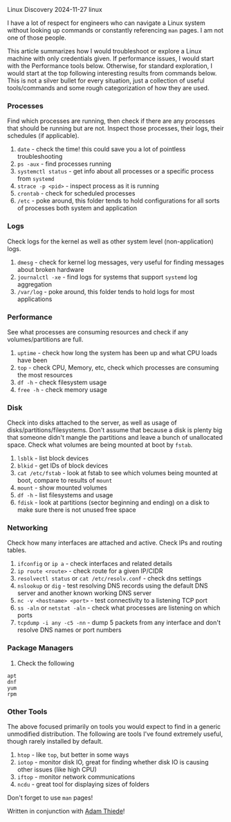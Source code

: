<post-metadata>
  <post-title>Linux Discovery</post-title>
  <post-date>2024-11-27</post-date>
  <post-tags>linux</post-tags>
</post-metadata>

I have a lot of respect for engineers who can navigate a Linux system without looking up commands or constantly referencing `man` pages. I am not one of those people. 

This article summarizes how I would troubleshoot or explore a Linux machine with only credentials given. If performance issues, I would start with the Performance tools below. Otherwise, for standard exploration, I would start at the top following interesting results from commands below. This is not a silver bullet for every situation, just a collection of useful tools/commands and some rough categorization of how they are used. 

### Processes
Find which processes are running, then check if there are any processes that should be running but are not. Inspect those processes, their logs, their schedules (if applicable).
1. `date` - check the time! this could save you a lot of pointless troubleshooting
1. `ps -aux` - find processes running
1. `systemctl status` - get info about all processes or a specific process from `systemd`
1. `strace -p <pid>` - inspect process as it is running
1. `crontab` - check for scheduled processes
1. `/etc` - poke around, this folder tends to hold configurations for all sorts of processes both system and application

### Logs
Check logs for the kernel as well as other system level (non-application) logs.
1. `dmesg` - check for kernel log messages, very useful for finding messages about broken hardware
1. `journalctl -xe` - find logs for systems that support `systemd` log aggregation
1. `/var/log` - poke around, this folder tends to hold logs for most applications

### Performance
See what processes are consuming resources and check if any volumes/partitions are full.
1. `uptime` - check how long the system has been up and what CPU loads have been
1. `top` - check CPU, Memory, etc, check which processes are consuming the most resources
1. `df -h` - check filesystem usage
1. `free -h` - check memory usage

### Disk
Check into disks attached to the server, as well as usage of disks/partitions/filesystems. Don't assume that because a disk is plenty big that someone didn't mangle the partitions and leave a bunch of unallocated space. Check what volumes are being mounted at boot by `fstab`.
1. `lsblk` - list block devices
1. `blkid` - get IDs of block devices
1. `cat /etc/fstab` - look at fstab to see which volumes being mounted at boot, compare to results of `mount`
1. `mount` - show mounted volumes
1. `df -h` - list filesystems and usage
1. `fdisk` - look at partitions (sector beginning and ending) on a disk to make sure there is not unused free space

### Networking
Check how many interfaces are attached and active. Check IPs and routing tables.
1. `ifconfig` or `ip a` - check interfaces and related details
1. `ip route <route>` - check route for a given IP/CIDR
1. `resolvectl status` or `cat /etc/resolv.conf` - check dns settings
1. `nslookup` or `dig` - test resolving DNS records using the default DNS server and another known working DNS server
1. `nc -v <hostname> <port>` - test connectivity to a listening TCP port
1. `ss -aln` or `netstat -aln` - check what processes are listening on which ports 
1. `tcpdump -i any -c5 -nn` - dump 5 packets from any interface and don't resolve DNS names or port numbers

### Package Managers
1. Check the following
```
apt
dnf
yum
rpm
```

### Other Tools
The above focused primarily on tools you would expect to find in a generic unmodified distribution. The following are tools I've found extremely useful, though rarely installed by default.
1. `htop` - like `top`, but better in some ways
1. `iotop` - monitor disk IO, great for finding whether disk IO is causing other issues (like high CPU)
1. `iftop` - monitor network communications
1. `ncdu` - great tool for displaying sizes of folders

Don't forget to use `man` pages!

Written in conjunction with [Adam Thiede](https://adamthiede.com/)!
